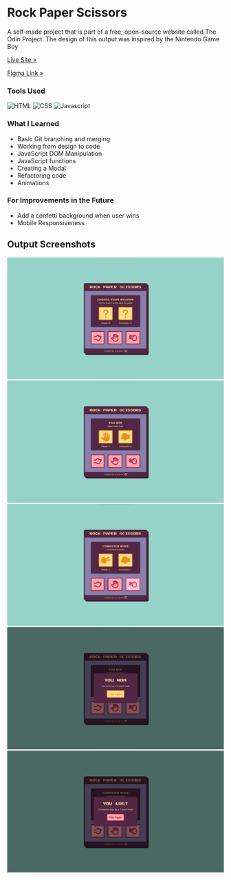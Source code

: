 # Rock Paper Scissors
A self-made project that is part of a free, open-source website called The Odin Project. The design of this output was inspired by the Nintendo Game Boy

[Live Site »](https://seachellea.github.io/rock-paper-scissors/)

[Figma Link »](https://www.figma.com/file/KsFLJXJcJss9SqmOwMSIPu/Rock-Paper-Scissors?type=design&node-id=0%3A1&mode=design&t=LYfr4Db2dhcrWwdL-1)

### Tools Used
<picture>
  <img src="https://github.com/seachellea/faq-accordion/assets/143592080/7b37dbbb-41ef-447e-8b47-ec742b42296d" width="40" height="40" alt="HTML"/>
</picture>
<picture>
  <img src="https://github.com/seachellea/faq-accordion/assets/143592080/ef60cf78-5194-4601-98d3-5db5ff6dcaaa" width="40" height="40" alt="CSS"/>
</picture>
<picture>
  <img src="https://github.com/seachellea/faq-accordion/assets/143592080/c8ace2e3-69e6-461f-b1f3-ae58dfd910ac" width="40" height="40" alt="Javascript"/>
</picture>

### What I Learned
- Basic Git branching and merging
- Working from design to code
- JavaScript DOM Manipulation
- JavaScript functions
- Creating a Modal
- Refactoring code
- Animations

### For Improvements in the Future
- Add a confetti background when user wins
- Mobile Responsiveness

## Output Screenshots
![Landing Page](img/Screenshot%202023-11-12%20144150.png)
![Displaying Choices](img/Screenshot%202023-11-12%20144159.png)
![Hover states](img/Screenshot%202023-11-12%20144247.png)
![You Won - Modal](img/Screenshot%202023-11-12%20144212.png)
![Computer won - Modal](img/Screenshot%202023-11-12%20144302.png)
